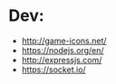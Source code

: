 
# Dev:
- http://game-icons.net/
- https://nodejs.org/en/
- http://expressjs.com/
- https://socket.io/
